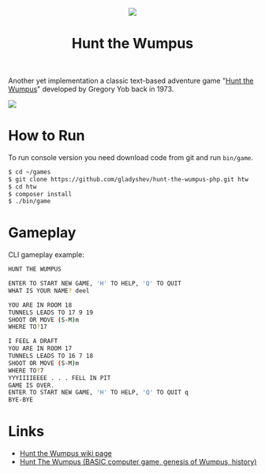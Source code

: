 <p align="center">
    <img src="https://upload.wikimedia.org/wikipedia/ru/1/18/Wumpus2.png">
    <h1 align="center">Hunt the Wumpus</h1>
    <br>
</p>

Another yet implementation a classic text-based adventure game "[Hunt the Wumpus](https://en.wikipedia.org/wiki/Hunt_the_Wumpus)" developed by Gregory Yob back in 1973.

<img style="allign: center;" src="https://upload.wikimedia.org/wikipedia/ru/1/18/Wumpus2.png">

# How to Run

To run console version you need download code from git and run `bin/game`.
```bash
$ cd ~/games
$ git clone https://github.com/gladyshev/hunt-the-wumpus-php.git htw
$ cd htw 
$ composer install
$ ./bin/game
```

# Gameplay

CLI gameplay example: 
```bash
HUNT THE WUMPUS

ENTER TO START NEW GAME, 'H' TO HELP, 'Q' TO QUIT 
WHAT IS YOUR NAME? deel

YOU ARE IN ROOM 18
TUNNELS LEADS TO 17 9 19
SHOOT OR MOVE (S-M)m
WHERE TO?17

I FEEL A DRAFT
YOU ARE IN ROOM 17
TUNNELS LEADS TO 16 7 18
SHOOT OR MOVE (S-M)m
WHERE TO?7
YYYIIIIEEEE . . . FELL IN PIT
GAME IS OVER.
ENTER TO START NEW GAME, 'H' TO HELP, 'Q' TO QUIT q
BYE-BYE

```

# Links
- [Hunt the Wumpus wiki page](https://en.wikipedia.org/wiki/Hunt_the_Wumpus) 
- [Hunt The Wumpus (BASIC computer game, genesis of Wumpus, history)](http://www.atariarchives.org/bcc1/showpage.php?page=247)
